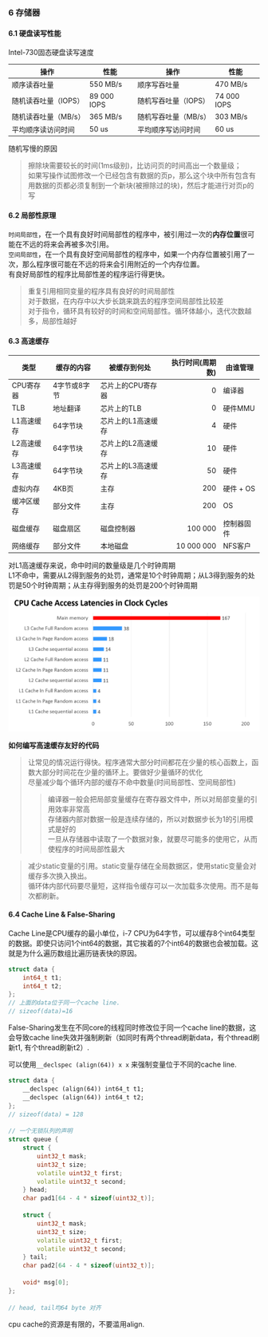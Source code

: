 ### 6 存储器

#### 6.1 硬盘读写性能

Intel-730固态硬盘读写速度

操作                |性能         |操作                  |性能         |
--------------------|-------------|----------------------|-------------|
顺序读吞吐量        | 550 MB/s    | 顺序写吞吐量         | 470 MB/s    |
随机读吞吐量（IOPS）| 89 000 IOPS | 随机写吞吐量（IOPS） | 74 000 IOPS |
随机读吞吐量（MB/s）| 365 MB/s    | 随机写吞吐量（MB/s） | 303 MB/s    |
平均顺序读访问时间  | 50 us       | 平均顺序写访问时间   | 60 us       |

随机写慢的原因 <br/>
> 擦除块需要较长的时间(1ms级别)，比访问页的时间高出一个数量级；<br/>
> 如果写操作试图修改一个已经包含有数据的页p，那么这个块中所有包含有用数据的页都必须复制到一个新块(被擦除过的块)，然后才能进行对页p的写

#### 6.2 局部性原理

`时间局部性`，在一个具有良好时间局部性的程序中，被引用过一次的**内存位置**很可能在不远的将来会再被多次引用。<br/>
`空间局部性`，在一个具有良好空间局部性的程序中，如果一个内存位置被引用了一次，那么程序很可能在不远的将来会引用附近的一个内存位置。<br/>
有良好局部性的程序比局部性差的程序运行得更快。<br/>
> 重复引用相同变量的程序具有良好的时间局部性<br/>
> 对于数据，在内存中以大步长跳来跳去的程序空间局部性比较差<br/>
> 对于指令，循环具有较好的时间和空间局部性。循环体越小，迭代次数越多，局部性越好<br/>

#### 6.3 高速缓存

类型      | 缓存的内容 | 被缓存到何处     | 执行时间(周期数) | 由谁管理
----------|------------|------------------|-----------------:|----------
CPU寄存器 |4字节或8字节|芯片上的CPU寄存器 | 0                | 编译器
TLB       |地址翻译    |芯片上的TLB       | 0                | 硬件MMU
L1高速缓存|64字节块    |芯片上的L1高速缓存| 4                | 硬件
L2高速缓存|64字节块    |芯片上的L2高速缓存| 10               | 硬件
L3高速缓存|64字节块    |芯片上的L3高速缓存| 50               | 硬件
虚拟内存  |4KB页       |主存              | 200              | 硬件 + OS
缓冲区缓存|部分文件    |主存              | 200              | OS
磁盘缓存  |磁盘扇区    |磁盘控制器        | 100 000          | 控制器固件
网络缓存  |部分文件    |本地磁盘          | 10 000 000       | NFS客户

对L1高速缓存来说，命中时间的数量级是几个时钟周期 <br/>
L1不命中，需要从L2得到服务的处罚，通常是10个时钟周期；从L3得到服务的处罚是50个时钟周期；从主存得到服务的处罚是200个时钟周期 <br/>

![地址翻译](https://github.com/justscu/BL/blob/master/pics/CSAPP-6-cpu-cache-latency.png)

**如何编写高速缓存友好的代码**

> 让常见的情况运行得快。程序通常大部分时间都花在少量的核心函数上，函数大部分时间花在少量的循环上。要做好少量循环的优化 <br/>
> 尽量减少每个循环内部的缓存不命中数量(时间局部性、空间局部性) <br/>
> > 编译器一般会把局部变量缓存在寄存器文件中，所以对局部变量的引用效率非常高 <br/>
> > 存储器内部对数据一般是连续存储的，所以对数据步长为1的引用模式是好的 <br/>
> > 一旦从存储器中读取了一个数据对象，就要尽可能多的使用它，从而使程序的时间局部性最大 <br/>

> 减少static变量的引用。static变量存储在全局数据区，使用static变量会对缓存多次换入换出。<br/>
> 循环体内部代码要尽量短，这样指令缓存可以一次加载多次使用。而不是每次都刷新。<br/>

#### 6.4 Cache Line & False-Sharing
Cache Line是CPU缓存的最小单位，i-7 CPU为64字节，可以缓存8个int64类型的数据。即使只访问1个int64的数据，其它挨着的7个int64的数据也会被加载。这就是为什么遍历数组比遍历链表快的原因。

```cpp
struct data {
    int64_t t1;
    int64_t t2;
};
// 上面的data位于同一个cache line.
// sizeof(data)=16
```
False-Sharing发生在不同core的线程同时修改位于同一个cache line的数据，这会导致cache line失效并强制刷新（如同时有两个thread刷新data，有个thread刷新t1, 有个thread刷新t2）.

可以使用`__declspec (align(64)) x x` 来强制变量位于不同的cache line.
```cpp
struct data {
    __declspec (align(64)) int64_t t1;
    __declspec (align(64)) int64_t t2;
};
// sizeof(data) = 128

// 一个无锁队列的声明
struct queue {
    struct {
        uint32_t mask;
        uint32_t size;
        volatile uint32_t first;
        volatile uint32_t second;
    } head;
    char pad1[64 - 4 * sizeof(uint32_t)];

    struct {
        uint32_t mask;
        uint32_t size;
        volatile uint32_t first;
        volatile uint32_t second;
    } tail;
    char pad2[64 - 4 * sizeof(uint32_t)];

    void* msg[0];
};

// head, tail均64 byte 对齐
```
cpu cache的资源是有限的，不要滥用align.

